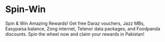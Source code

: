 # Spin-Win
Spin &amp; Win Amazing Rewards! Get free Daraz vouchers, Jazz MBs, Easypaisa balance, Zong internet, Telenor data packages, and Foodpanda discounts. Spin the wheel now and claim your rewards in Pakistan!
